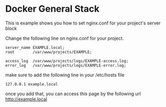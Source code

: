 Docker General Stack
===============================

This is example shows you how to set nginx.conf for your project's server block

Change the following line on nginx.conf for your project.
```
server_name EXAMPLE.local;
root        /var/www/projects/EXAMPLE;
    
access_log  /var/www/projects/logs/EXAMPLE-access.log;
error_log   /var/www/projects/logs/EXAMPLE-error.log;
```

make sure to add the following line in your /etc/hosts file
```
127.0.0.1 example.local
```

once you add that, you can access this page by the following url http://example.local


